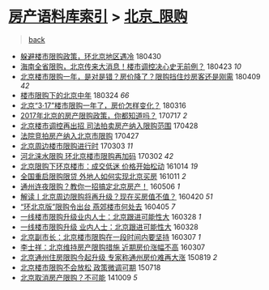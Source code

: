[房产语料库索引](../../README.md)  > [北京_限购](北京_限购.md)
====
> [back](../README.md)

- [躲避楼市限购政策，环北京地区遇冷](http://jkwz.applinzi.com/ittc/7097900724807795729.html#%E8%BA%B2%E9%81%BF%E6%A5%BC%E5%B8%82%E9%99%90%E8%B4%AD%E6%94%BF%E7%AD%96%EF%BC%8C%E7%8E%AF%E5%8C%97%E4%BA%AC%E5%9C%B0%E5%8C%BA%E9%81%87%E5%86%B7) 180430  
- [海南全省限购，北京传来大消息！楼市调控决心史无前例？](http://jkwz.applinzi.com/ittc/7095291056486876166.html#%E6%B5%B7%E5%8D%97%E5%85%A8%E7%9C%81%E9%99%90%E8%B4%AD%EF%BC%8C%E5%8C%97%E4%BA%AC%E4%BC%A0%E6%9D%A5%E5%A4%A7%E6%B6%88%E6%81%AF%EF%BC%81%E6%A5%BC%E5%B8%82%E8%B0%83%E6%8E%A7%E5%86%B3%E5%BF%83%E5%8F%B2%E6%97%A0%E5%89%8D%E4%BE%8B%EF%BC%9F) 180423 *10* 
- [北京楼市限购一年，是对是错？房价降了？限购挡住炒房客还是刚需](http://jkwz.applinzi.com/ittc/7089926956005196811.html#%E5%8C%97%E4%BA%AC%E6%A5%BC%E5%B8%82%E9%99%90%E8%B4%AD%E4%B8%80%E5%B9%B4%EF%BC%8C%E6%98%AF%E5%AF%B9%E6%98%AF%E9%94%99%EF%BC%9F%E6%88%BF%E4%BB%B7%E9%99%8D%E4%BA%86%EF%BC%9F%E9%99%90%E8%B4%AD%E6%8C%A1%E4%BD%8F%E7%82%92%E6%88%BF%E5%AE%A2%E8%BF%98%E6%98%AF%E5%88%9A%E9%9C%80) 180409 *42* 
- [楼市限购下的北京中年](http://jkwz.applinzi.com/ittc/7083927463879246858.html#%E6%A5%BC%E5%B8%82%E9%99%90%E8%B4%AD%E4%B8%8B%E7%9A%84%E5%8C%97%E4%BA%AC%E4%B8%AD%E5%B9%B4) 180324 *66* 
- [北京“3·17”楼市限购一年了，房价怎样变化？](http://jkwz.applinzi.com/ittc/7081021677645595654.html#%E5%8C%97%E4%BA%AC%E2%80%9C3%C2%B717%E2%80%9D%E6%A5%BC%E5%B8%82%E9%99%90%E8%B4%AD%E4%B8%80%E5%B9%B4%E4%BA%86%EF%BC%8C%E6%88%BF%E4%BB%B7%E6%80%8E%E6%A0%B7%E5%8F%98%E5%8C%96%EF%BC%9F) 180316  
- [2017年北京的房产限购政策，你都知道吗？](http://jkwz.applinzi.com/ittc/6991323147721507856.html#2017%E5%B9%B4%E5%8C%97%E4%BA%AC%E7%9A%84%E6%88%BF%E4%BA%A7%E9%99%90%E8%B4%AD%E6%94%BF%E7%AD%96%EF%BC%8C%E4%BD%A0%E9%83%BD%E7%9F%A5%E9%81%93%E5%90%97%EF%BC%9F) 170717 *2* 
- [北京楼市调控再出招 司法拍卖房产纳入限购范围](http://jkwz.applinzi.com/ittc/6961529695618204676.html#%E5%8C%97%E4%BA%AC%E6%A5%BC%E5%B8%82%E8%B0%83%E6%8E%A7%E5%86%8D%E5%87%BA%E6%8B%9B+%E5%8F%B8%E6%B3%95%E6%8B%8D%E5%8D%96%E6%88%BF%E4%BA%A7%E7%BA%B3%E5%85%A5%E9%99%90%E8%B4%AD%E8%8C%83%E5%9B%B4) 170428  
- [法院竞拍房产纳入北京市限购](http://jkwz.applinzi.com/ittc/6961290033360274436.html#%E6%B3%95%E9%99%A2%E7%AB%9E%E6%8B%8D%E6%88%BF%E4%BA%A7%E7%BA%B3%E5%85%A5%E5%8C%97%E4%BA%AC%E5%B8%82%E9%99%90%E8%B4%AD) 170427  
- [北京周边楼市限购进行时](http://jkwz.applinzi.com/ittc/6940599582391272452.html#%E5%8C%97%E4%BA%AC%E5%91%A8%E8%BE%B9%E6%A5%BC%E5%B8%82%E9%99%90%E8%B4%AD%E8%BF%9B%E8%A1%8C%E6%97%B6) 170303 *11* 
- [河北涞水限购 环北京楼市限购再加码](http://jkwz.applinzi.com/ittc/6940521451017995269.html#%E6%B2%B3%E5%8C%97%E6%B6%9E%E6%B0%B4%E9%99%90%E8%B4%AD+%E7%8E%AF%E5%8C%97%E4%BA%AC%E6%A5%BC%E5%B8%82%E9%99%90%E8%B4%AD%E5%86%8D%E5%8A%A0%E7%A0%81) 170302 *42* 
- [北京限购下环京楼市：成交低迷 价格开始松动](http://jkwz.applinzi.com/ittc/6888873842096735237.html#%E5%8C%97%E4%BA%AC%E9%99%90%E8%B4%AD%E4%B8%8B%E7%8E%AF%E4%BA%AC%E6%A5%BC%E5%B8%82%EF%BC%9A%E6%88%90%E4%BA%A4%E4%BD%8E%E8%BF%B7+%E4%BB%B7%E6%A0%BC%E5%BC%80%E5%A7%8B%E6%9D%BE%E5%8A%A8) 161014 *19* 
- [全国重启限购限贷 外地人如何实现北京买房](http://jkwz.applinzi.com/ittc/6887726912541033476.html#%E5%85%A8%E5%9B%BD%E9%87%8D%E5%90%AF%E9%99%90%E8%B4%AD%E9%99%90%E8%B4%B7+%E5%A4%96%E5%9C%B0%E4%BA%BA%E5%A6%82%E4%BD%95%E5%AE%9E%E7%8E%B0%E5%8C%97%E4%BA%AC%E4%B9%B0%E6%88%BF) 161011 *2* 
- [通州连夜限购？教你一招搞定北京房产！](http://jkwz.applinzi.com/ittc/6829044401422468101.html#%E9%80%9A%E5%B7%9E%E8%BF%9E%E5%A4%9C%E9%99%90%E8%B4%AD%EF%BC%9F%E6%95%99%E4%BD%A0%E4%B8%80%E6%8B%9B%E6%90%9E%E5%AE%9A%E5%8C%97%E4%BA%AC%E6%88%BF%E4%BA%A7%EF%BC%81) 160506 *1* 
- [解读丨北京周边限购将再升级？现在买房值不值？](http://jkwz.applinzi.com/ittc/6823280675620652037.html#%E8%A7%A3%E8%AF%BB%E4%B8%A8%E5%8C%97%E4%BA%AC%E5%91%A8%E8%BE%B9%E9%99%90%E8%B4%AD%E5%B0%86%E5%86%8D%E5%8D%87%E7%BA%A7%EF%BC%9F%E7%8E%B0%E5%9C%A8%E4%B9%B0%E6%88%BF%E5%80%BC%E4%B8%8D%E5%80%BC%EF%BC%9F) 160420 *51* 
- [“环北京版”限购令出台 燕郊楼市何处去](http://jkwz.applinzi.com/ittc/6817556794628899844.html#%E2%80%9C%E7%8E%AF%E5%8C%97%E4%BA%AC%E7%89%88%E2%80%9D%E9%99%90%E8%B4%AD%E4%BB%A4%E5%87%BA%E5%8F%B0+%E7%87%95%E9%83%8A%E6%A5%BC%E5%B8%82%E4%BD%95%E5%A4%84%E5%8E%BB) 160405 *7* 
- [一线楼市限购升级业内人士：北京跟进可能性大](http://jkwz.applinzi.com/ittc/6814576953738658820.html#%E4%B8%80%E7%BA%BF%E6%A5%BC%E5%B8%82%E9%99%90%E8%B4%AD%E5%8D%87%E7%BA%A7%E4%B8%9A%E5%86%85%E4%BA%BA%E5%A3%AB%EF%BC%9A%E5%8C%97%E4%BA%AC%E8%B7%9F%E8%BF%9B%E5%8F%AF%E8%83%BD%E6%80%A7%E5%A4%A7) 160328 *1* 
- [一线楼市限购升级 业内人士：北京跟进可能性大](http://jkwz.applinzi.com/ittc/6814556442291864580.html#%E4%B8%80%E7%BA%BF%E6%A5%BC%E5%B8%82%E9%99%90%E8%B4%AD%E5%8D%87%E7%BA%A7+%E4%B8%9A%E5%86%85%E4%BA%BA%E5%A3%AB%EF%BC%9A%E5%8C%97%E4%BA%AC%E8%B7%9F%E8%BF%9B%E5%8F%AF%E8%83%BD%E6%80%A7%E5%A4%A7) 160328  
- [北京副市长：北京楼市限购在一段时间内要坚持](http://jkwz.applinzi.com/ittc/6806850492080587780.html#%E5%8C%97%E4%BA%AC%E5%89%AF%E5%B8%82%E9%95%BF%EF%BC%9A%E5%8C%97%E4%BA%AC%E6%A5%BC%E5%B8%82%E9%99%90%E8%B4%AD%E5%9C%A8%E4%B8%80%E6%AE%B5%E6%97%B6%E9%97%B4%E5%86%85%E8%A6%81%E5%9D%9A%E6%8C%81) 160307 *1* 
- [李士祥：北京维持房产限购措施 近期房价涨幅不高](http://jkwz.applinzi.com/ittc/6806818161219339268.html#%E6%9D%8E%E5%A3%AB%E7%A5%A5%EF%BC%9A%E5%8C%97%E4%BA%AC%E7%BB%B4%E6%8C%81%E6%88%BF%E4%BA%A7%E9%99%90%E8%B4%AD%E6%8E%AA%E6%96%BD+%E8%BF%91%E6%9C%9F%E6%88%BF%E4%BB%B7%E6%B6%A8%E5%B9%85%E4%B8%8D%E9%AB%98) 160307  
- [北京通州住房限购今起升级 专家称通州房价难再大涨](http://jkwz.applinzi.com/ittc/547650615714864214.html#%E5%8C%97%E4%BA%AC%E9%80%9A%E5%B7%9E%E4%BD%8F%E6%88%BF%E9%99%90%E8%B4%AD%E4%BB%8A%E8%B5%B7%E5%8D%87%E7%BA%A7+%E4%B8%93%E5%AE%B6%E7%A7%B0%E9%80%9A%E5%B7%9E%E6%88%BF%E4%BB%B7%E9%9A%BE%E5%86%8D%E5%A4%A7%E6%B6%A8) 150819 *2* 
- [北京楼市限购不会放松 政策微调可期](http://jkwz.applinzi.com/ittc/547650611422315540.html#%E5%8C%97%E4%BA%AC%E6%A5%BC%E5%B8%82%E9%99%90%E8%B4%AD%E4%B8%8D%E4%BC%9A%E6%94%BE%E6%9D%BE+%E6%94%BF%E7%AD%96%E5%BE%AE%E8%B0%83%E5%8F%AF%E6%9C%9F) 150718  
- [北京取消房产限购？不可能](http://jkwz.applinzi.com/ittc/547650611378658538.html#%E5%8C%97%E4%BA%AC%E5%8F%96%E6%B6%88%E6%88%BF%E4%BA%A7%E9%99%90%E8%B4%AD%EF%BC%9F%E4%B8%8D%E5%8F%AF%E8%83%BD) 141009 *5* 
